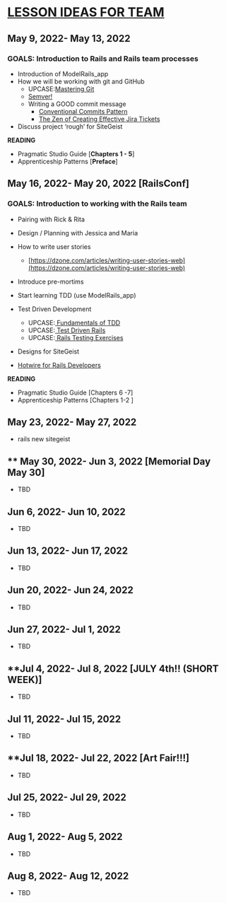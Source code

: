 


# [LESSON IDEAS FOR TEAM](./lesson_ideas.md)


## May 9, 2022- May 13, 2022 
### GOALS: Introduction to Rails and Rails team processes
* Introduction of ModelRails_app 
* How we will be working with git and GitHub
  - UPCASE:[Mastering Git](https://thoughtbot.com/upcase/videos/git-object-model)
  - [Semver!](https://semver.org)
  - Writing a GOOD commit message
    - [Conventional Commits Pattern](https://www.conventionalcommits.org/en/v1.0.0/#summary)
    - [The Zen of Creating Effective Jira Tickets](https://github.com/lsa-mis/modelrails_playbook/wiki/1.0-The-Zen-of-creating-Jira-tickets)
* Discuss project ‘rough’ for  SiteGeist 

**READING**
* Pragmatic Studio Guide [**Chapters 1 - 5**]
* Apprenticeship Patterns [**Preface**]

## May 16, 2022- May 20, 2022 **[RailsConf]**
### GOALS: Introduction to working with the Rails team
* Pairing with Rick & Rita
* Design / Planning with Jessica and Maria
* How to write user stories
  * [https://dzone.com/articles/writing-user-stories-web](https://dzone.com/articles/writing-user-stories-web)
* Introduce pre-mortims
* Start learning TDD (use ModelRails_app)

* Test Driven Development
    * UPCASE:[ Fundamentals of TDD](https://thoughtbot.com/upcase/fundamentals-of-tdd)
    * UPCASE:[ Test Driven Rails](https://thoughtbot.com/upcase/test-driven-rails)
    * UPCASE:[ Rails Testing Exercises](https://thoughtbot.com/upcase/rails-testing-exercises)
* Designs for SiteGeist
* [Hotwire for Rails Developers](https://pragmaticstudio.com/hotwire-rails)

**READING**
* Pragmatic Studio Guide [Chapters 6 -7]
* Apprenticeship Patterns [Chapters 1-2 ]

## May 23, 2022- May 27, 2022
* rails new sitegeist

## ** May 30, 2022- Jun 3, 2022 **[Memorial Day May 30]**

* TBD
## Jun 6, 2022- Jun 10, 2022

* TBD

## Jun 13, 2022- Jun 17, 2022

* TBD

## Jun 20, 2022- Jun 24, 2022

* TBD

## Jun 27, 2022- Jul 1, 2022

* TBD

## **Jul 4, 2022- Jul 8, 2022 **[JULY 4th!! (SHORT WEEK)]**

* TBD

## Jul 11, 2022- Jul 15, 2022

* TBD

## **Jul 18, 2022- Jul 22, 2022 **[Art Fair!!!]**

* TBD

## Jul 25, 2022- Jul 29, 2022

* TBD

## Aug 1, 2022- Aug 5, 2022



* TBD


## Aug 8, 2022- Aug 12, 2022



* TBD